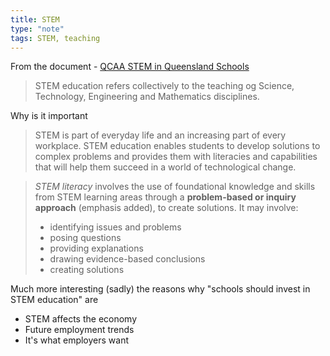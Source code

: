 ```yaml
---
title: STEM
type: "note"
tags: STEM, teaching
---
```




From the document - [QCAA STEM in Queensland Schools](https://www.qcaa.qld.edu.au/downloads/aciq/stem-resources/teaching/ac_stem_qld_schools.pdf)

> STEM education refers collectively to the teaching og Science, Technology, Engineering and Mathematics disciplines.

Why is it important

> STEM is part of everyday life and an increasing part of every workplace. STEM education enables students to develop solutions to complex problems and provides them with literacies and capabilities that will help them succeed in a world of technological change.

> _STEM literacy_ involves the use of foundational knowledge and skills from STEM learning areas through a **problem-based or inquiry approach** (emphasis added), to create solutions. It may involve:
> - identifying issues and problems 
> - posing questions 
> - providing explanations
> - drawing evidence-based conclusions
> - creating solutions

Much more interesting (sadly) the reasons why "schools should invest in STEM education" are

- STEM affects the economy
- Future employment trends
- It's what employers want


